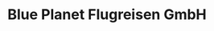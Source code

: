 ---
title: "Blue Planet Flugreisen GmbH"
url: /hard/blue-planet-flugreisen-gmbh/
shop: Reisebüro
---